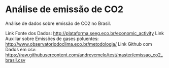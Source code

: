 # Análise de emissão de CO2

Análise de dados sobre emissão de CO2 no Brasil.

Link Fonte dos Dados: http://plataforma.seeg.eco.br/economic_activity
Link Auxiliar sobre Emissões de gases poluentes: http://www.observatoriodoclima.eco.br/metodologia/
Link Github com Dados em csv: https://raw.githubusercontent.com/andrevcmelo/test/master/emissao_co2_brasil.csv
